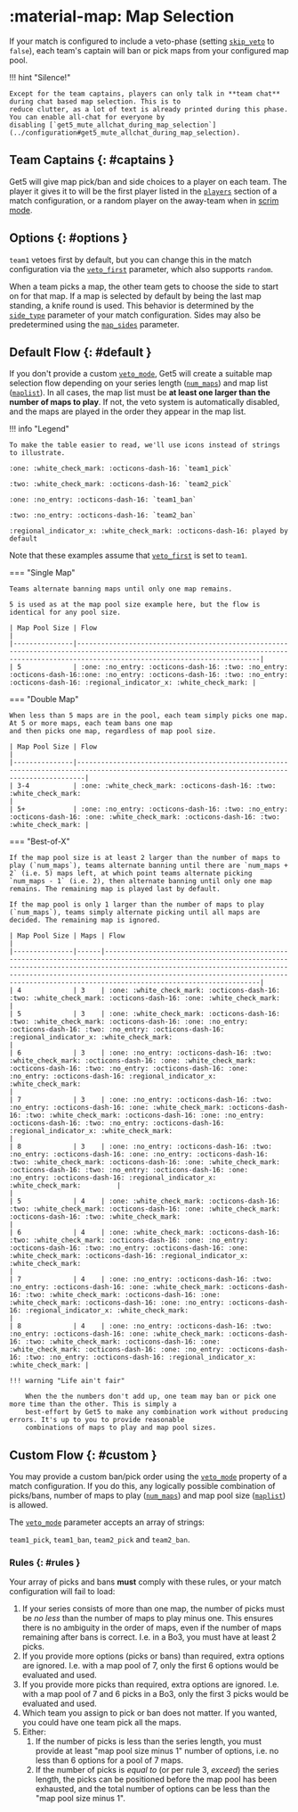 # :material-map: Map Selection

If your match is configured to include a veto-phase (setting [`skip_veto`](../match_schema#schema) to `false`), each
team's captain will ban or pick maps from your configured map pool.

!!! hint "Silence!"

    Except for the team captains, players can only talk in **team chat** during chat based map selection. This is to
    reduce clutter, as a lot of text is already printed during this phase. You can enable all-chat for everyone by
    disabling [`get5_mute_allchat_during_map_selection`](../configuration#get5_mute_allchat_during_map_selection).

## Team Captains {: #captains }

Get5 will give map pick/ban and side choices to a player on each team. The player it gives it to will be the first
player listed in the [`players`](../match_schema#schema) section of a match configuration, or a random player on the
away-team when in [scrim mode](../getting_started#scrims).

## Options {: #options }

`team1` vetoes first by default, but you can change this in the match configuration via
the [`veto_first`](../match_schema#schema) parameter, which also supports `random`.

When a team picks a map, the other team gets to choose the side to start on for that map. If a map is selected
by default by being the last map standing, a knife round is used. This behavior is determined by
the [`side_type`](../match_schema#schema) parameter of your match configuration. Sides may also be predetermined using
the [`map_sides`](../match_schema#schema) parameter.

## Default Flow {: #default }

If you don't provide a custom [`veto_mode`](../match_schema#schema), Get5 will create a suitable map selection flow
depending on your series length ([`num_maps`](../match_schema#schema)) and map
list ([`maplist`](../match_schema#schema)). In all cases, the map list must be **at least one larger than the number of
maps to play**. If not, the veto system is automatically disabled, and the maps are played in the order they appear in
the map list.

!!! info "Legend"

    To make the table easier to read, we'll use icons instead of strings to illustrate.

    :one: :white_check_mark: :octicons-dash-16: `team1_pick`
   
    :two: :white_check_mark: :octicons-dash-16: `team2_pick`
   
    :one: :no_entry: :octicons-dash-16: `team1_ban`
   
    :two: :no_entry: :octicons-dash-16: `team2_ban`
   
    :regional_indicator_x: :white_check_mark: :octicons-dash-16: played by default

Note that these examples assume that [`veto_first`](../match_schema#schema) is set to `team1`.

=== "Single Map"

    Teams alternate banning maps until only one map remains.

    5 is used as at the map pool size example here, but the flow is identical for any pool size.

    | Map Pool Size | Flow                                                                                                                                                                                     |
    |---------------|------------------------------------------------------------------------------------------------------------------------------------------------------------------------------------------|
    | 5             | :one: :no_entry: :octicons-dash-16: :two: :no_entry: :octicons-dash-16::one: :no_entry: :octicons-dash-16: :two: :no_entry: :octicons-dash-16: :regional_indicator_x: :white_check_mark: |

=== "Double Map"

    When less than 5 maps are in the pool, each team simply picks one map. At 5 or more maps, each team bans one map
    and then picks one map, regardless of map pool size.
    
    | Map Pool Size | Flow                                                                                                                                         |
    |---------------|----------------------------------------------------------------------------------------------------------------------------------------------|
    | 3-4           | :one: :white_check_mark: :octicons-dash-16: :two: :white_check_mark:                                                                         |
    | 5+            | :one: :no_entry: :octicons-dash-16: :two: :no_entry: :octicons-dash-16: :one: :white_check_mark: :octicons-dash-16: :two: :white_check_mark: |

=== "Best-of-X"

    If the map pool size is at least 2 larger than the number of maps to play (`num_maps`), teams alternate banning until there are `num_maps + 2` (i.e. 5) maps left, at which point teams alternate picking `num_maps - 1` (i.e. 2), then alternate banning until only one map remains. The remaining map is played last by default.
    
    If the map pool is only 1 larger than the number of maps to play (`num_maps`), teams simply alternate picking until all maps are decided. The remaining map is ignored.
        
    | Map Pool Size | Maps | Flow                                                                                                                                                                                                                                                                                                                          |
    |---------------|------|-------------------------------------------------------------------------------------------------------------------------------------------------------------------------------------------------------------------------------------------------------------------------------------------------------------------------------|
    | 4             | 3    | :one: :white_check_mark: :octicons-dash-16: :two: :white_check_mark: :octicons-dash-16: :one: :white_check_mark:                                                                                                                                                                                                              |
    | 5             | 3    | :one: :white_check_mark: :octicons-dash-16: :two: :white_check_mark: :octicons-dash-16: :one: :no_entry: :octicons-dash-16: :two: :no_entry: :octicons-dash-16: :regional_indicator_x: :white_check_mark:                                                                                                                     |
    | 6             | 3    | :one: :no_entry: :octicons-dash-16: :two: :white_check_mark: :octicons-dash-16: :one: :white_check_mark: :octicons-dash-16: :two: :no_entry: :octicons-dash-16: :one: :no_entry: :octicons-dash-16: :regional_indicator_x: :white_check_mark:                                                                                 |
    | 7             | 3    | :one: :no_entry: :octicons-dash-16: :two: :no_entry: :octicons-dash-16: :one: :white_check_mark: :octicons-dash-16: :two: :white_check_mark: :octicons-dash-16: :one: :no_entry: :octicons-dash-16: :two: :no_entry: :octicons-dash-16: :regional_indicator_x: :white_check_mark:                                             |
    | 8             | 3    | :one: :no_entry: :octicons-dash-16: :two: :no_entry: :octicons-dash-16: :one: :no_entry: :octicons-dash-16: :two: :white_check_mark: :octicons-dash-16: :one: :white_check_mark: :octicons-dash-16: :two: :no_entry: :octicons-dash-16: :one: :no_entry: :octicons-dash-16: :regional_indicator_x: :white_check_mark:         |                                                                                                                                                                                                                                                                                                                               |
    | 5             | 4    | :one: :white_check_mark: :octicons-dash-16: :two: :white_check_mark: :octicons-dash-16: :one: :white_check_mark: :octicons-dash-16: :two: :white_check_mark:                                                                                                                                                                  |
    | 6             | 4    | :one: :white_check_mark: :octicons-dash-16: :two: :white_check_mark: :octicons-dash-16: :one: :no_entry: :octicons-dash-16: :two: :no_entry: :octicons-dash-16: :one: :white_check_mark: :octicons-dash-16: :regional_indicator_x: :white_check_mark:                                                                         |
    | 7             | 4    | :one: :no_entry: :octicons-dash-16: :two: :no_entry: :octicons-dash-16: :one: :white_check_mark: :octicons-dash-16: :two: :white_check_mark: :octicons-dash-16: :one: :white_check_mark: :octicons-dash-16: :one: :no_entry: :octicons-dash-16: :regional_indicator_x: :white_check_mark:                                     |
    | 8             | 4    | :one: :no_entry: :octicons-dash-16: :two: :no_entry: :octicons-dash-16: :one: :white_check_mark: :octicons-dash-16: :two: :white_check_mark: :octicons-dash-16: :one: :white_check_mark: :octicons-dash-16: :one: :no_entry: :octicons-dash-16: :two: :no_entry: :octicons-dash-16: :regional_indicator_x: :white_check_mark: |

    !!! warning "Life ain't fair"

        When the the numbers don't add up, one team may ban or pick one more time than the other. This is simply a
        best-effort by Get5 to make any combination work without producing errors. It's up to you to provide reasonable
        combinations of maps to play and map pool sizes.

## Custom Flow {: #custom }

You may provide a custom ban/pick order using the [`veto_mode`](../match_schema#schema) property of a match
configuration. If you do this, any logically possible combination of picks/bans, number of maps to
play ([`num_maps`](../match_schema#schema)) and map pool size ([`maplist`](../match_schema#schema)) is allowed.

The [`veto_mode`](../match_schema#schema) parameter accepts an array of strings:

`team1_pick`, `team1_ban`, `team2_pick` and `team2_ban`.

### Rules {: #rules }

Your array of picks and bans **must** comply with these rules, or your match configuration will fail to load:

1. If your series consists of more than one map, the number of picks must be _no less_ than the number of maps to play
   minus one. This ensures there is no ambiguity in the order of maps, even if the number of maps remaining after bans
   is correct. I.e. in a Bo3, you must have at least 2 picks.
2. If you provide more options (picks or bans) than required, extra options are ignored. I.e. with a map pool of 7, only
   the first 6 options would be evaluated and used.
3. If you provide more picks than required, extra options are ignored. I.e. with a map pool of 7 and 6 picks in a Bo3,
   only the first 3 picks would be evaluated and used.
4. Which team you assign to pick or ban does not matter. If you wanted, you could have one team pick all the maps.
5. Either:
    1. If the number of picks is less than the series length, you must provide at least
       "map pool size minus 1" number of options, i.e. no less than 6 options for a pool of 7 maps.
    2. If the number of picks is _equal to_ (or per rule 3, _exceed_) the series length, the picks can be positioned
       before the map pool has been exhausted, and the total number of options can be less than the "map pool size minus
       1".

